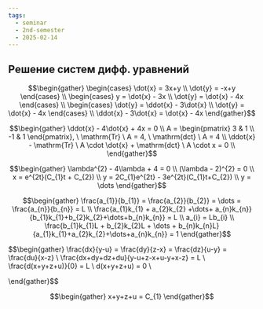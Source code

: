 ```yaml
---
tags:
  - seminar
  - 2nd-semester
  - 2025-02-14
---
```


## Решение систем дифф. уравнений

$$\begin{gather}
\begin{cases}
\dot{x} = 3x+y \\
\dot{y} = -x+y
\end{cases} \\
\begin{cases}
y = \dot{x} - 3x \\
\dot{y} = \dot{x} - 4x
\end{cases} \\
\begin{cases}
\dot{y} = \ddot{x} - 3\dot{x} \\
\dot{y} = \dot{x} - 4x
\end{cases} \\
\ddot{x} - 3\dot{x} = \dot{x} - 4x
\end{gather}$$

$$\begin{gather}
\ddot{x} - 4\dot{x} + 4x = 0 \\
A = \begin{pmatrix}
3 & 1 \\
-1 & 1
\end{pmatrix}, \ \mathrm{Tr} \ A = 4, \ \mathrm{dct} \ A = 4 \\
\ddot{x} - \mathrm{Tr} \ A \cdot \dot{x} + \mathrm{dct} \ A \cdot x = 0 \\
\end{gather}$$

$$\begin{gather}
\lambda^{2} - 4\lambda + 4 = 0 \\
(\lambda - 2)^{2} = 0 \\
x = e^{2t}(C_{1}t + C_{2}) \\
y = 2C_{1}e^{2t} - 3e^{2t}(C_{1}t+C_{2}) \\
y = \dots
\end{gather}$$

$$\begin{gather}
\frac{a_{1}}{b_{1}} = \frac{a_{2}}{b_{2}} = \dots = \frac{a_{n}}{b_{n}} = L \\
\frac{a_{1}k_{1} + a_{2}k_{2} +\dots+ a_{n}k_{n}}{b_{1}k_{1}+b_{2}k_{2}+\dots+b_{n}k_{n}} = L \\
a_{i} = Lb_{i} \\
\frac{b_{1}k_{1}L + b_{2}k_{2}L + \dots + b_{n}k_{n}L}{a_{1}k_{1}+a_{2}k_{2}+\dots+a_{n}k_{n}} = 1
\end{gather}$$

$$\begin{gather}
\frac{dx}{y-u} = \frac{dy}{z-x} = \frac{dz}{u-y} = \frac{du}{x-z} \\
\frac{dx+dy+dz+du}{y-u+z-x+u-y+x-z} = L \\
\frac{d(x+y+z+u)}{0} = L \\
d(x+y+z+u) = 0 \\

\end{gather}$$

$$\begin{gather}
x+y+z+u = C_{1}
\end{gather}$$